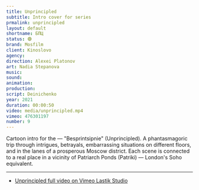 ```yaml
---
title: Unprincipled
subtitle: Intro cover for series
prmalink: unprincipled
layout: default
shortname: БПЦ
status: 🟢
brand: Mosfilm
client: Kinoslovo
agency:
direction: Alexei Platonov
art: Nadia Stepanova
music:  
sound:
animation:  
production:  
script: Deinichenko
year: 2021
duration: 00:00:50
video: media/unprincipled.mp4
vimeo: 476301197
number: 9
---
```


Cartoon intro for the — "Besprintsipnie" (Unprincipled). A phantasmagoric trip through intrigues, betrayals, embarrassing situations on different floors, and in the lanes of a prosperous Moscow district. Each scene is connected to a real place in a vicinity of Patriarch Ponds (Patriki) — London's Soho equivalent.


---

+ [Unprincipled full video on Vimeo Lastik Studio](https://vimeo.com/476301197)
